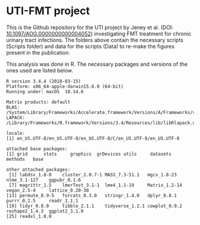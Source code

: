 # UTI-FMT project
 
This is the Github repository for the UTI project by Jeney et al. (DOI: [10.1097/AOG.0000000000004052](https://journals.lww.com/greenjournal/Fulltext/2020/10000/Fecal_Microbiota_Transplantation_for_the_Treatment.20.aspx)) investigating FMT treatment for chronic urinary tract infections. The folders above contain the necessary scripts (Scripts folder) and data for the scripts (Data) to re-make the figures present in the publication. 

This analysis was done in R. The necessary packages and versions of the ones used are listed below. 

```
R version 3.4.4 (2018-03-15)
Platform: x86_64-apple-darwin15.6.0 (64-bit)
Running under: macOS  10.14.6

Matrix products: default
BLAS: /System/Library/Frameworks/Accelerate.framework/Versions/A/Frameworks/vecLib.framework/Versions/A/libBLAS.dylib
LAPACK: /Library/Frameworks/R.framework/Versions/3.4/Resources/lib/libRlapack.dylib

locale:
[1] en_US.UTF-8/en_US.UTF-8/en_US.UTF-8/C/en_US.UTF-8/en_US.UTF-8

attached base packages:
[1] grid      stats     graphics  grDevices utils     datasets  methods   base     

other attached packages:
 [1] labdsv_1.8-0    cluster_2.0.7-1 MASS_7.3-51.1   mgcv_1.8-23     nlme_3.1-127    ggpubr_0.1.6   
 [7] magrittr_1.5    lmerTest_3.1-1  lme4_1.1-19     Matrix_1.2-14   vegan_2.5-4     lattice_0.20-38
[13] permute_0.9-5   forcats_0.3.0   stringr_1.4.0   dplyr_0.8.1     purrr_0.2.5     readr_1.1.1    
[19] tidyr_0.8.0     tibble_2.1.1    tidyverse_1.2.1 cowplot_0.9.2   reshape2_1.4.3  ggplot2_3.1.0  
[25] readxl_1.0.0   

```